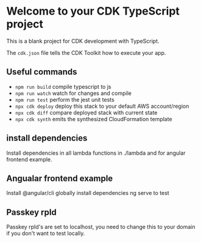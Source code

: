 # Welcome to your CDK TypeScript project

This is a blank project for CDK development with TypeScript.

The `cdk.json` file tells the CDK Toolkit how to execute your app.

## Useful commands

* `npm run build`   compile typescript to js
* `npm run watch`   watch for changes and compile
* `npm run test`    perform the jest unit tests
* `npx cdk deploy`  deploy this stack to your default AWS account/region
* `npx cdk diff`    compare deployed stack with current state
* `npx cdk synth`   emits the synthesized CloudFormation template

## install dependencies
Install dependencies in all lambda functions in ./lambda and for angular frontend example.


## Angualar frontend example
Install @angular/cli globally
install dependencies
ng serve  to test

## Passkey rpId
Passkey rpId's are set to localhost, you need to change this to your domain if you don't want to test locally.